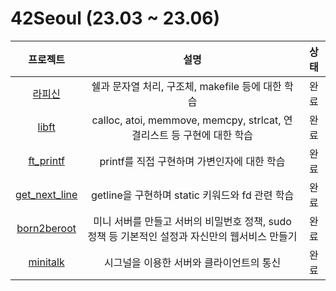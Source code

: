 # 42Seoul (23.03 ~ 23.06)

|프로젝트|설명|상태|
|:---:|:--:|:--:|
|[라피신](piscine)|쉘과 문자열 처리, 구조체, makefile 등에 대한 학습|완료|
|[libft](libft)|calloc, atoi, memmove, memcpy, strlcat, 연결리스트 등 구현에 대한 학습|완료|
|[ft_printf](ft_printf)|printf를 직접 구현하며 가변인자에 대한 학습|완료|
|[get_next_line](get_next_line)|getline을 구현하며 static 키워드와 fd 관련 학습|완료|
|[born2beroot](born2beroot)|미니 서버를 만들고 서버의 비밀번호 정책, sudo 정책 등 기본적인 설정과 자신만의 웹서비스 만들기|완료|
|[minitalk](minitalk)|시그널을 이용한 서버와 클라이언트의 통신|완료|
